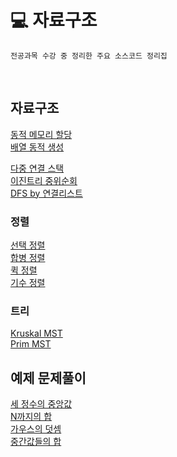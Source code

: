 # 💻 자료구조
`전공과목 수강 중 정리한 주요 소스코드 정리집`

<br>

## 자료구조
[동적 메모리 할당](https://github.com/waeandway/algorithms-and-data-structures/blob/master/Chapter/02%20Basic%20DataStructures/Dynamic.C) <br>
[배열 동적 생성](https://github.com/waeandway/algorithms-and-data-structures/blob/master/Chapter/02%20Basic%20DataStructures/DynamicArr.C) <br>


[다중 연결 스택](https://github.com/waeandway/algorithms-and-data-structures/blob/master/data-structures/MultiLinkedStack.c) <br>
[이진트리 중위순회](https://github.com/waeandway/algorithms-and-data-structures/blob/master/data-structures/inorder.c) <br>
[DFS by 연결리스트](https://github.com/waeandway/algorithms-and-data-structures/blob/master/data-structures/DFS_List.c) <br>
### 정렬 
[선택 정렬](https://github.com/waeandway/algorithms-and-data-structures/blob/master/data-structures/sort_selection.c) <br>
[합병 정렬](https://github.com/waeandway/algorithms-and-data-structures/blob/master/data-structures/sort_merge.c) <br>
[퀵 정렬](https://github.com/waeandway/algorithms-and-data-structures/blob/master/data-structures/sort_quick.c) <br>
[기수 정렬](https://github.com/waeandway/algorithms-and-data-structures/blob/master/data-structures/sort_radixß.c) <br>
### 트리 
[Kruskal MST](https://github.com/waeandway/algorithms-and-data-structures/blob/master/data-structures/kruskalMST.c) <br>
[Prim MST](https://github.com/wayandway/data-structures/blob/master/data-structures/primMST.c) <br>


## 예제 문제풀이
[세 정수의 중앙값](https://github.com/waeandway/algorithms-and-data-structures/blob/master/Chapter/01%20Basic%20Algorithm/Middle.C) <br>
[N까지의 합](https://github.com/waeandway/algorithms-and-data-structures/blob/master/Chapter/01%20Basic%20Algorithm/Nsum.C) <br>
[가우스의 덧셈](https://github.com/waeandway/algorithms-and-data-structures/blob/master/Chapter/01%20Basic%20Algorithm/Gaussian.C) <br>
[중간값들의 합](https://github.com/waeandway/algorithms-and-data-structures/blob/master/Chapter/01%20Basic%20Algorithm/sumof.C) <br>


